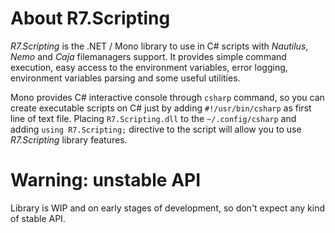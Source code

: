 # About R7.Scripting

*R7.Scripting* is the .NET / Mono library to use in C# scripts with *Nautilus*, *Nemo* and *Caja* filemanagers support. 
It provides simple command execution, easy access to the environment variables, error logging, environment variables 
parsing and some useful utilities.

Mono provides C# interactive console through `csharp` command, so you can create executable scripts on C# 
just by adding `#!/usr/bin/csharp` as first line of text file. Placing `R7.Scripting.dll` to the `~/.config/csharp`
and adding `using R7.Scripting;` directive to the script will allow you to use *R7.Scripting* library features. 

# Warning: unstable API

Library is WIP and on early stages of development, so don't expect any kind of stable API.

